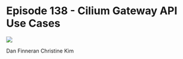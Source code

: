 # Episode 138 -  Cilium Gateway API Use Cases

![](https://www.youtube.com/watch?v=v-x4rPMx9jo)

Dan Finneran
Christine Kim
